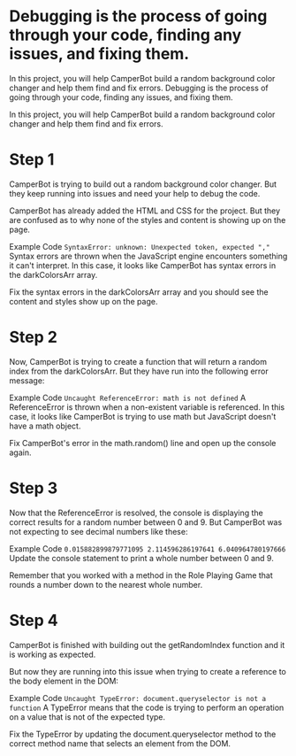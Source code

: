 # Debugging is the process of going through your code, finding any issues, and fixing them.
In this project, you will help CamperBot build a random background color changer and help them find and fix errors.
Debugging is the process of going through your code, finding any issues, and fixing them.

In this project, you will help CamperBot build a random background color changer and help them find and fix errors.

# Step 1
CamperBot is trying to build out a random background color changer. But they keep running into issues and need your help to debug the code.

CamperBot has already added the HTML and CSS for the project. But they are confused as to why none of the styles and content is showing up on the page.

Example Code
`SyntaxError: unknown: Unexpected token, expected ","`
Syntax errors are thrown when the JavaScript engine encounters something it can't interpret. In this case, it looks like CamperBot has syntax errors in the darkColorsArr array.

Fix the syntax errors in the darkColorsArr array and you should see the content and styles show up on the page.

# Step 2
Now, CamperBot is trying to create a function that will return a random index from the darkColorsArr. But they have run into the following error message:

Example Code
`Uncaught ReferenceError: math is not defined`
A ReferenceError is thrown when a non-existent variable is referenced. In this case, it looks like CamperBot is trying to use math but JavaScript doesn't have a math object.

Fix CamperBot's error in the math.random() line and open up the console again.

# Step 3
Now that the ReferenceError is resolved, the console is displaying the correct results for a random number between 0 and 9. But CamperBot was not expecting to see decimal numbers like these:

Example Code
`0.015882899879771095
2.114596286197641
6.040964780197666`
Update the console statement to print a whole number between 0 and 9.

Remember that you worked with a method in the Role Playing Game that rounds a number down to the nearest whole number.

# Step 4
CamperBot is finished with building out the getRandomIndex function and it is working as expected.

But now they are running into this issue when trying to create a reference to the body element in the DOM:

Example Code
`Uncaught TypeError: document.queryselector is not a function`
A TypeError means that the code is trying to perform an operation on a value that is not of the expected type.

Fix the TypeError by updating the document.queryselector method to the correct method name that selects an element from the DOM.